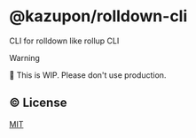 # @kazupon/rolldown-cli

CLI for rolldown like rollup CLI

> [!WARNING]
> 🚧 This is WIP.
> Please don't use production.

## ©️ License

[MIT](https://opensource.org/licenses/MIT)
